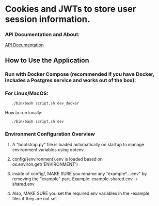 # Cookies and JWTs to store user session information.

### API Documentation and About:

[API Documentation](https://documenter.getpostman.com/view/40182356/2sB2xBEqrP)





## How to Use the Application

### Run with Docker Compose (recommended if you have Docker, includes a Postgres service and works out of the box):

### For Linux/MacOS:

```bash
   ./bin/bash script.sh dev_docker
```

How to run locally:

```bash
   ./bin/bash script.sh dev
```



### Environment Configuration Overview
1. A "bootstrap.py" file is loaded automatically on startup to manage environment variables using dotenv.

2. config/{environment}.env is loaded based on os.environ.get('ENVIRONMENT') 


3. Inside of config/, MAKE SURE you rename any "example*....env" by removing the "example" part. 
         Example: example-shared.env -> shared.env

4. Also, MAKE SURE you set the required env variables in the -example files if they are not set

